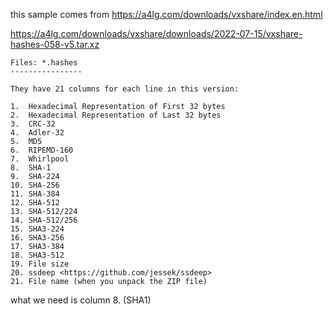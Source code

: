 this sample comes from https://a4lg.com/downloads/vxshare/index.en.html

https://a4lg.com/downloads/vxshare/downloads/2022-07-15/vxshare-hashes-058-v5.tar.xz

```
Files: *.hashes
----------------

They have 21 columns for each line in this version:

1.	Hexadecimal Representation of First 32 bytes
2.	Hexadecimal Representation of Last 32 bytes
3.	CRC-32
4.	Adler-32
5.	MD5
6.	RIPEMD-160
7.	Whirlpool
8.	SHA-1
9.	SHA-224
10.	SHA-256
11.	SHA-384
12.	SHA-512
13.	SHA-512/224
14.	SHA-512/256
15.	SHA3-224
16.	SHA3-256
17.	SHA3-384
18.	SHA3-512
19.	File size
20.	ssdeep <https://github.com/jessek/ssdeep>
21.	File name (when you unpack the ZIP file)
```

what we need is column 8. (SHA1)